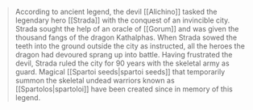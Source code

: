 > According to ancient legend, the devil [[Alichino]] tasked the legendary hero [[Strada]] with the conquest of an invincible city. Strada sought the help of an oracle of [[Gorum]] and was given the thousand fangs of the dragon Kathalphas. When Strada sowed the teeth into the ground outside the city as instructed, all the heroes the dragon had devoured sprang up into battle. Having frustrated the devil, Strada ruled the city for 90 years with the skeletal army as guard. Magical [[Spartoi seeds|spartoi seeds]] that temporarily summon the skeletal undead warriors known as [[Spartolos|spartoloi]] have been created since in memory of this legend.







